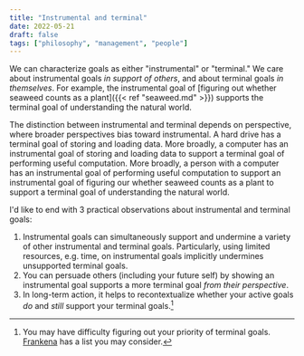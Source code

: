 ```yaml
---
title: "Instrumental and terminal"
date: 2022-05-21
draft: false
tags: ["philosophy", "management", "people"]
---
```

We can characterize goals as either "instrumental" or "terminal." We care about instrumental goals _in support of others_, and about terminal goals _in themselves_. For example, the instrumental goal of [figuring out whether seaweed counts as a plant]({{< ref "seaweed.md" >}}) supports the terminal goal of understanding the natural world.

The distinction between instrumental and terminal depends on perspective, where broader perspectives bias toward instrumental. A hard drive has a terminal goal of storing and loading data. More broadly, a computer has an instrumental goal of storing and loading data to support a terminal goal of performing useful computation. More broadly, a person with a computer has an instrumental goal of performing useful computation to support an instrumental goal of figuring our whether seaweed counts as a plant to support a terminal goal of understanding the natural world.

I'd like to end with 3 practical observations about instrumental and terminal goals:
1. Instrumental goals can simultaneously support and undermine a variety of other instrumental and terminal goals. Particularly, using limited resources, e.g. time, on instrumental goals implicitly undermines unsupported terminal goals.
2. You can persuade others (including your future self) by showing an instrumental goal supports a more terminal goal _from their perspective_.
3. In long-term action, it helps to recontextualize whether your active goals _do_ and _still_ support your terminal goals.[^1]
[^1]: You may have difficulty figuring out your priority of terminal goals. [Frankena](https://plato.stanford.edu/entries/value-intrinsic-extrinsic/) has a list you may consider.
